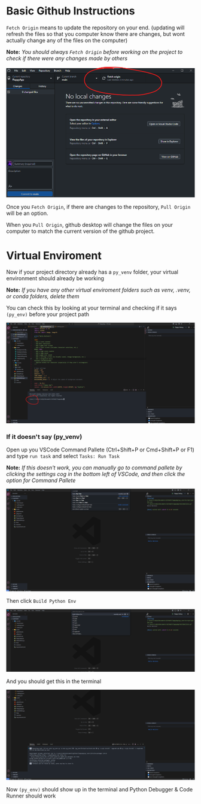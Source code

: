 # Basic Github Instructions

`Fetch Origin` means to update the repository on your end. (updating will refresh the files so that you computer know there are changes, but wont actually change any of the files on the computer)

**Note:** _You should always `Fetch Origin` before working on the project to check if there were any changes made by others_

![screenshot](.github/fetchCheck.png)

Once you `Fetch Origin`, if there are changes to the repository, `Pull Origin` will be an option.

When you `Pull Origin`, github desktop will change the files on your computer to match the current version of the github project.

# Virtual Enviroment

Now if your project directory already has a `py_venv` folder, your virtual environment should already be working

**Note:** _If you have any other virtual enviroment folders such as venv, .venv, or conda folders, delete them_

You can check this by looking at your terminal and checking if it says `(py_env)` before your project path

![venvCheck](.github/venvCheck.png)

### If it doesn't say (py_venv)

Open up you VSCode Command Pallete (Ctrl+Shift+P or Cmd+Shift+P or F1) and type `run task` and select `Tasks: Run Task`

**Note:** _If this doesn't work, you can manually go to command pallete by clicking the settings cog in the bottom left of VSCode, and then click the option for Command Pallete_

![runTask](.github/runTask.png)

Then click `Build Python Env`

![buildTask](.github/buildTask.png)

And you should get this in the terminal

![buildingTask](.github/buildingTask.png)

Now `(py_env)` should show up in the terminal and Python Debugger & Code Runner should work
